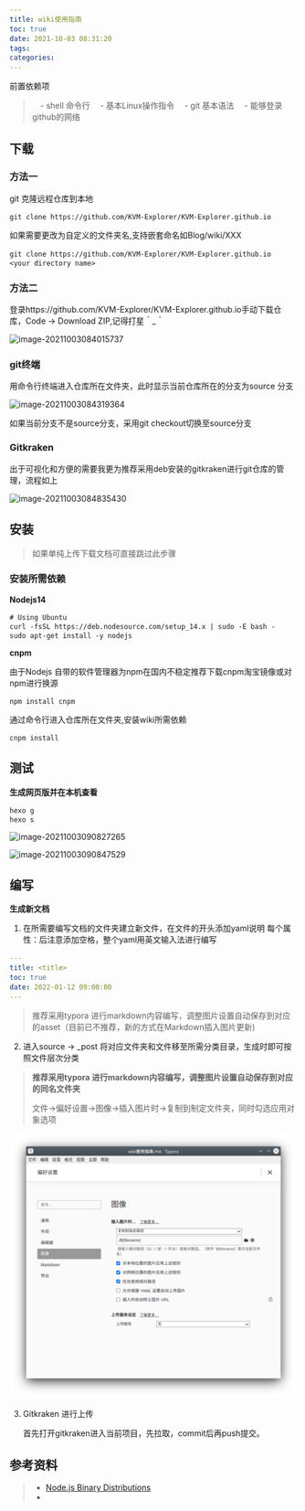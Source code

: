 ```yaml
---
title: wiki使用指南
toc: true
date: 2021-10-03 08:31:20
tags:
categories:
---
```


前置依赖项
> 　- shell 命令行
> 　- 基本Linux操作指令
> 　- git 基本语法
> 　- 能够登录github的网络



## 下载

### 方法一

git 克隆远程仓库到本地

```shell
git clone https://github.com/KVM-Explorer/KVM-Explorer.github.io
```

如果需要更改为自定义的文件夹名,支持嵌套命名如Blog/wiki/XXX

```shell
git clone https://github.com/KVM-Explorer/KVM-Explorer.github.io　<your directory name>
```



### 方法二

登录https://github.com/KVM-Explorer/KVM-Explorer.github.io手动下载仓库，Code -> Download ZIP,记得打星＾_＾

![image-20211003084015737](wiki使用指南/image-20211003084015737.png)



### git终端

用命令行终端进入仓库所在文件夹，此时显示当前仓库所在的分支为source 分支

![image-20211003084319364](wiki使用指南/image-20211003084319364.png)

如果当前分支不是source分支，采用git checkout切换至source分支

### Gitkraken

出于可视化和方便的需要我更为推荐采用deb安装的gitkraken进行git仓库的管理，流程如上

![image-20211003084835430](wiki使用指南/image-20211003084835430.png)

## 安装

>  如果单纯上传下载文档可直接跳过此步骤

### 安装所需依赖

**Nodejs14**

```shell
# Using Ubuntu
curl -fsSL https://deb.nodesource.com/setup_14.x | sudo -E bash -
sudo apt-get install -y nodejs
```

**cnpm**

由于Nodejs 自带的软件管理器为npm在国内不稳定推荐下载cnpm淘宝镜像或对npm进行换源

```
npm install cnpm
```

通过命令行进入仓库所在文件夹,安装wiki所需依赖

```shell
cnpm install
```

## 测试

**生成网页版并在本机查看**

```shell
hexo g
hexo s
```

![image-20211003090827265](wiki使用指南/image-20211003090827265.png)

![image-20211003090847529](wiki使用指南/image-20211003090847529.png)

## 编写

**生成新文档**

1. 在所需要编写文档的文件夹建立新文件，在文件的开头添加yaml说明 每个属性：后注意添加空格，整个yaml用英文输入法进行编写

```yaml
---
title: <title>
toc: true
date: 2022-01-12 09:00:00
---
```


> 推荐采用typora 进行markdown内容编写，调整图片设置自动保存到对应的asset（目前已不推荐，新的方式在Markdown插入图片更新)

2. 进入source -> _post 将对应文件夹和文件移至所需分类目录，生成时即可按照文件层次分类

> **推荐采用typora 进行markdown内容编写，调整图片设置自动保存到对应的同名文件夹**
>
> 文件->偏好设置->图像->插入图片时->复制到制定文件夹，同时勾选应用对象选项

![image-20220111144932549](wiki使用指南/image-20220111144932549.png)

3. Gitkraken 进行上传

   首先打开gitkraken进入当前项目，先拉取，commit后再push提交。



## 参考资料
> - [Node.js Binary Distributions](https://github.com/nodesource/distributions/blob/master/README.md)
> - []()
